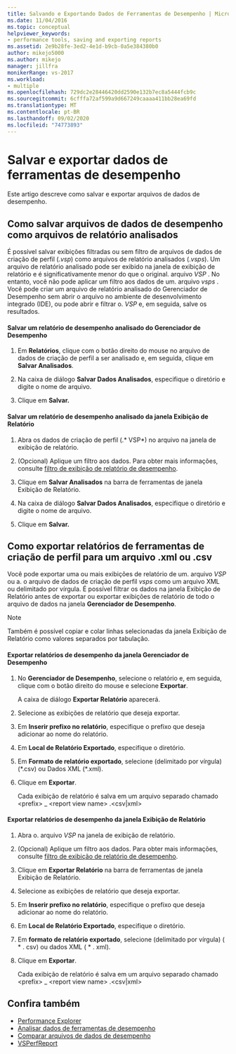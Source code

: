 ```yaml
---
title: Salvando e Exportando Dados de Ferramentas de Desempenho | Microsoft Docs
ms.date: 11/04/2016
ms.topic: conceptual
helpviewer_keywords:
- performance tools, saving and exporting reports
ms.assetid: 2e9b28fe-3ed2-4e1d-b9cb-0a5e384380b0
author: mikejo5000
ms.author: mikejo
manager: jillfra
monikerRange: vs-2017
ms.workload:
- multiple
ms.openlocfilehash: 729dc2e28446420dd2590e132b7ec8a5444fcb9c
ms.sourcegitcommit: 6cfffa72af599a9d667249caaaa411bb28ea69fd
ms.translationtype: MT
ms.contentlocale: pt-BR
ms.lasthandoff: 09/02/2020
ms.locfileid: "74773893"
---
```

# <a name="save-and-export-performance-tools-data"></a>Salvar e exportar dados de ferramentas de desempenho
Este artigo descreve como salvar e exportar arquivos de dados de desempenho.

## <a name="how-to-save-performance-data-files-as-analyzed-report-files"></a>Como salvar arquivos de dados de desempenho como arquivos de relatório analisados
 É possível salvar exibições filtradas ou sem filtro de arquivos de dados de criação de perfil (.*vsp*) como arquivos de relatório analisados (.*vsps*). Um arquivo de relatório analisado pode ser exibido na janela de exibição de relatório e é significativamente menor do que o original. arquivo *VSP* . No entanto, você não pode aplicar um filtro aos dados de um. arquivo *vsps* . Você pode criar um arquivo de relatório analisado do Gerenciador de Desempenho sem abrir o arquivo no ambiente de desenvolvimento integrado (IDE), ou pode abrir e filtrar o. *VSP* e, em seguida, salve os resultados.

#### <a name="to-save-an-analyzed-performance-report-from-the-performance-explorer"></a>Salvar um relatório de desempenho analisado do Gerenciador de Desempenho

1. Em **Relatórios**, clique com o botão direito do mouse no arquivo de dados de criação de perfil a ser analisado e, em seguida, clique em **Salvar Analisados**.

2. Na caixa de diálogo **Salvar Dados Analisados**, especifique o diretório e digite o nome de arquivo.

3. Clique em **Salvar.**

#### <a name="to-save-an-analyzed-performance-report-from-the-report-view-window"></a>Salvar um relatório de desempenho analisado da janela Exibição de Relatório

1. Abra os dados de criação de perfil (.* VSP*) no arquivo na janela de exibição de relatório.

2. (Opcional) Aplique um filtro aos dados. Para obter mais informações, consulte [filtro de exibição de relatório de desempenho](../profiling/performance-report-view-filter.md).

3. Clique em **Salvar Analisados** na barra de ferramentas de janela Exibição de Relatório.

4. Na caixa de diálogo **Salvar Dados Analisados**, especifique o diretório e digite o nome de arquivo.

5. Clique em **Salvar.**

## <a name="how-to-export-profiling-tools-reports-to-an-xml-or-csv-file"></a>Como exportar relatórios de ferramentas de criação de perfil para um arquivo .xml ou .csv
 Você pode exportar uma ou mais exibições de relatório de um. arquivo *VSP* ou a. o arquivo de dados de criação de perfil *vsps* como um arquivo XML ou delimitado por vírgula. É possível filtrar os dados na janela Exibição de Relatório antes de exportar ou exportar exibições de relatório de todo o arquivo de dados na janela **Gerenciador de Desempenho**.

> [!NOTE]
> Também é possível copiar e colar linhas selecionadas da janela Exibição de Relatório como valores separados por tabulação.

#### <a name="to-export-performance-reports-from-the-performance-explorer-window"></a>Exportar relatórios de desempenho da janela Gerenciador de Desempenho

1. No **Gerenciador de Desempenho**, selecione o relatório e, em seguida, clique com o botão direito do mouse e selecione **Exportar**.

     A caixa de diálogo **Exportar Relatório** aparecerá.

2. Selecione as exibições de relatório que deseja exportar.

3. Em **Inserir prefixo no relatório**, especifique o prefixo que deseja adicionar ao nome do relatório.

4. Em **Local de Relatório Exportado**, especifique o diretório.

5. Em **Formato de relatório exportado**, selecione (delimitado por vírgula) (\*.csv\) ou Dados XML (\*.xml\).

6. Clique em **Exportar**.

     Cada exibição de relatório é salva em um arquivo separado chamado \<prefix> _ \<report view name> .\<csv&#124;xml>

#### <a name="to-export-performance-reports-from-the-report-view-window"></a>Exportar relatórios de desempenho da janela Exibição de Relatório

1. Abra o. arquivo *VSP* na janela de exibição de relatório.

2. (Opcional) Aplique um filtro aos dados. Para obter mais informações, consulte [filtro de exibição de relatório de desempenho](../profiling/performance-report-view-filter.md).

3. Clique em **Exportar Relatório** na barra de ferramentas de janela Exibição de Relatório.

4. Selecione as exibições de relatório que deseja exportar.

5. Em **Inserir prefixo no relatório**, especifique o prefixo que deseja adicionar ao nome do relatório.

6. Em **Local de Relatório Exportado**, especifique o diretório.

7. Em **formato de relatório exportado**, selecione (delimitado por vírgula) ( \* . csv) ou dados XML ( \* . xml).

8. Clique em **Exportar**.

     Cada exibição de relatório é salva em um arquivo separado chamado \<prefix> _ \<report view name> .\<csv&#124;xml>

## <a name="see-also"></a>Confira também
- [Performance Explorer](../profiling/performance-explorer.md)
- [Analisar dados de ferramentas de desempenho](../profiling/analyzing-performance-tools-data.md)
- [Comparar arquivos de dados de desempenho](../profiling/comparing-performance-data-files.md)
- [VSPerfReport](../profiling/vsperfreport.md)
